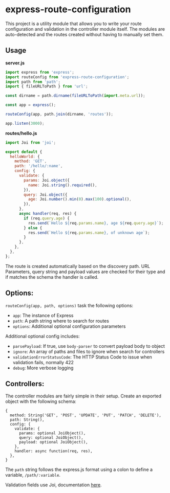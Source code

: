 # express-route-configuration

This project is a utility module that allows you to write your route
configuration and validation in the controller module itself. The modules are
auto-detected and the routes created without having to manually set them.

## Usage

**server.js**

```js
import express from 'express';
import routeConfig from 'express-route-configuration';
import path from 'path';
import { fileURLToPath } from 'url';

const dirname = path.dirname(fileURLToPath(import.meta.url));

const app = express();

routeConfig(app, path.join(dirname, 'routes'));

app.listen(3000);
```

**routes/hello.js**

```js
import Joi from 'joi';

export default {
  helloWorld: {
    method: 'GET',
    path: '/hello/:name',
    config: {
      validate: {
        params: Joi.object({
          name: Joi.string().required(),
        }),
        query: Joi.object({
          age: Joi.number().min(0).max(100).optional(),
        }),
      },
      async handler(req, res) {
        if (req.query.age) {
          res.send(`Hello ${req.params.name}, age ${req.query.age}`);
        } else {
          res.send(`Hello ${req.params.name}, of unknown age`);
        }
      },
    },
  },
};
```

The route is created automatically based on the discovery path. URL Parameters,
query string and payload values are checked for their type and if matches the
schema the handler is called.

## Options:

`routeConfig(app, path, options)` task the following options:

- `app`: The instance of Express
- `path`: A path string where to search for routes
- `options`: Additional optional configuration parameters

Additional optional config includes:

- `parsePayload`: If true, use `body-parser` to convert payload body to object
- `ignore`: An array of paths and files to ignore when search for controllers
- `validationErrorStatusCode`: The HTTP Status Code to issue when validation fails, normally 422
- `debug`: More verbose logging

## Controllers:

The controller modules are fairly simple in their setup. Create an exported
object with the following schema:

```
{
  method: String('GET', 'POST', 'UPDATE', 'PUT', 'PATCH', 'DELETE'),
  path: String(),
  config: {
    validate: {
      params: optional JoiObject(),
      query: optional JoiObject(),
      payload: optional JoiObject(),
    },
    handler: async function(req, res),
  },
}
```

The `path` string follows the express.js format using a colon to define a
variable, `/path/:variable`.

Validation fields use Joi, documentation [here](https://joi.dev/api/).
